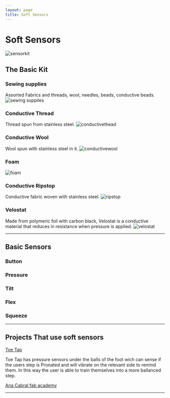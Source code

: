 ```yaml
---
layout: page
title: Soft Sensors
---
```


# Soft Sensors

![sensorkit](img/softsensors/SSabout/sensorkit.jpg)
  
  
## The Basic Kit  
  
  
### Sewing supplies
Assorted Fabrics and threads, wool, needles, beads, conductive beads.
![sewing suppiles](img/softsensors/SSabout/sewingsupplies.jpg)
  
### Conductive Thread  
Thread spun from stainless steel.
![conductivethead](img/softsensors/SSabout/conductivethead.jpg)
  
### Conductive Wool  
Wool spun with stainless steel in it.
![conductivewool](img/softsensors/SSabout/conductivewool.jpg)
  
### Foam
![foam](img/softsensors/SSabout/foam.jpg)
  
### Conductive Ripstop
Conductive fabric woven with stainless steel.
![ripstop](img/softsensors/SSabout/ripstop.jpg)
  
### Velostat
Made from polymeric foil with carbon black, Velostat is a conductive material that reduces in resistance when pressure is applied. 
![velostat](img/softsensors/SSabout/velostat.jpg)
  
***
  
## Basic Sensors 

### Button
  
### Pressure

### Tilt

### Flex

### Squeeze
  
***
  
## Projects That use soft sensors
  
[Toe Tap](https://www.tumblr.com/blog/interaction-and-interface)  

Toe Tap has pressure sensors under the balls of the foot wich can sense if the users step is Pronated and will vibrate on the relevant side to remind them. In this way the user is able to train themselves into a more ballanced step.

[Ana Cabral fab academy](http://archive.fabacademy.org/archives/2017/fablabspinderihallerne/students/63/development.html)
  
***
  
